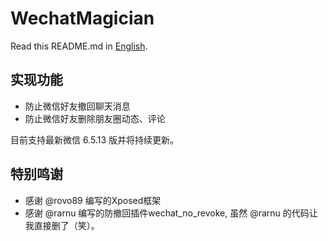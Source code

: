 # WechatMagician

Read this README.md in [English](https://github.com/Gh0u1L5/WechatMagician/blob/master/README.en.md).

## 实现功能
* 防止微信好友撤回聊天消息
* 防止微信好友删除朋友圈动态、评论

目前支持最新微信 6.5.13 版并将持续更新。

## 特别鸣谢
* 感谢 @rovo89 编写的Xposed框架
* 感谢 @rarnu 编写的防撤回插件wechat_no_revoke, 虽然 @rarnu 的代码让我直接删了（笑）。
